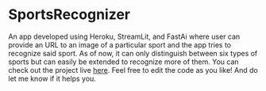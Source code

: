# SportsRecognizer
An app developed using Heroku, StreamLit, and FastAi where user can provide an URL to an image of a particular sport and the app tries to recognize said sport. As of now, it can only distinguish between six types of sports but can easily be extended to recognize more of them. You can check out the project live [here](https://sports-recognizer.herokuapp.com/). Feel free to edit the code as you like! And do let me know if it helps you.
